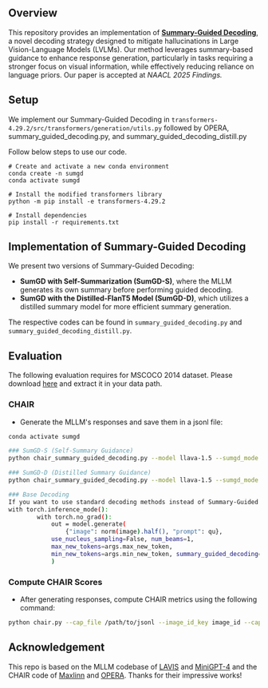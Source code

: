 ## Overview

This repository provides an implementation of [**Summary-Guided Decoding**](https://arxiv.org/abs/2410.13321), a novel decoding strategy designed to mitigate hallucinations in Large Vision-Language Models (LVLMs). Our method leverages summary-based guidance to enhance response generation, particularly in tasks requiring a stronger focus on visual information, while effectively reducing reliance on language priors. Our paper is accepted at *NAACL 2025 Findings.*

## Setup

We implement our Summary-Guided Decoding in `transformers-4.29.2/src/transformers/generation/utils.py` followed by OPERA, summary_guided_decoding.py, and summary_guided_decoding_distill.py

Follow below steps to use our code.
```
# Create and activate a new conda environment
conda create -n sumgd 
conda activate sumgd

# Install the modified transformers library
python -m pip install -e transformers-4.29.2

# Install dependencies
pip install -r requirements.txt
```

## Implementation of Summary-Guided Decoding

We present two versions of Summary-Guided Decoding: 

- **SumGD with Self-Summarization (SumGD-S)**, where the MLLM generates its own summary before performing guided decoding.
- **SumGD with the Distilled-FlanT5 Model (SumGD-D)**, which utilizes a distilled summary model for more efficient summary generation.

The respective codes can be found in `summary_guided_decoding.py` and `summary_guided_decoding_distill.py`.

## Evaluation

The following evaluation requires for MSCOCO 2014 dataset. Please download [here](https://cocodataset.org/#home) and extract it in your data path.

### CHAIR
- Generate the MLLM's responses and save them in a jsonl file:
```bash
conda activate sumgd

### SumGD-S (Self-Summary Guidance)
python chair_summary_guided_decoding.py --model llava-1.5 --sumgd_mode sumgd-s --max_new_token 512 --min_new_token 1 --result_path /path/to/save/jsonl

### SumGD-D (Distilled Summary Guidance)
python chair_summary_guided_decoding.py --model llava-1.5 --sumgd_mode sumgd-d --max_new_token 512 --min_new_token 1 --result_path /path/to/save/jsonl

### Base Decoding
If you want to use standard decoding methods instead of Summary-Guided Decoding, modify the following code in chair_summary_guided_decoding.py:
with torch.inference_mode():
        with torch.no_grad():
            out = model.generate( 
                {"image": norm(image).half(), "prompt": qu}, 
            use_nucleus_sampling=False, num_beams=1,
            max_new_tokens=args.max_new_token,
            min_new_tokens=args.min_new_token, summary_guided_decoding=True # Set to False for standard decoding
            )

```

### Compute CHAIR Scores

- After generating responses, compute CHAIR metrics using the following command:
```bash
python chair.py --cap_file /path/to/jsonl --image_id_key image_id --caption_key caption --coco_path /path/to/COCO/annotations_trainval2014/annotations/ --save_path /path/to/save/jsonl

```
## Acknowledgement
This repo is based on the MLLM codebase of [LAVIS](https://github.com/salesforce/LAVIS) and [MiniGPT-4](https://github.com/Vision-CAIR/MiniGPT-4) and the CHAIR code of [Maxlinn](https://github.com/Maxlinn/CHAIR-metric-standalone) and [OPERA](https://github.com/shikiw/OPERA). Thanks for their impressive works!
